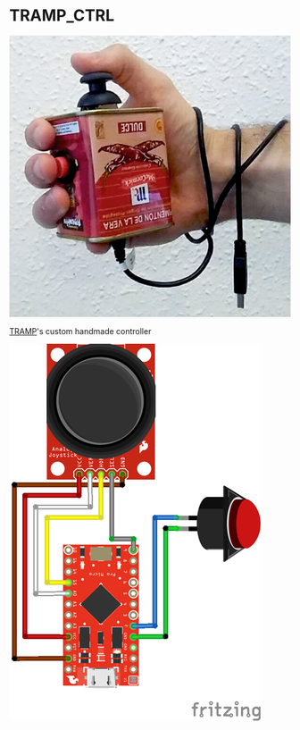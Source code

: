 # TRAMP_CTRL
![GitHub Logo](/TRAMP_CTRL.png)

[TRAMP](https://github.com/leandroestrella/TRAMP)'s custom handmade controller

![GitHub Logo](/TRAMP_CTRL_FRITZING.png)
